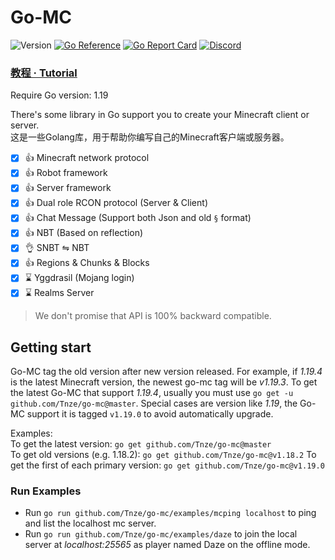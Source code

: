 # Go-MC

![Version](https://img.shields.io/badge/Minecraft-1.20.2-blue.svg)
[![Go Reference](https://pkg.go.dev/badge/github.com/Tnze/go-mc.svg)](https://pkg.go.dev/github.com/Tnze/go-mc)
[![Go Report Card](https://goreportcard.com/badge/github.com/Tnze/go-mc)](https://goreportcard.com/report/github.com/Tnze/go-mc)
[![Discord](https://img.shields.io/discord/915805561138860063?label=Discord)](https://discord.gg/A4qh8BT8Ue)

### [教程 · Tutorial](https://go-mc.github.io/tutorial/)

Require Go version: 1.19

There's some library in Go support you to create your Minecraft client or server.  
这是一些Golang库，用于帮助你编写自己的Minecraft客户端或服务器。

- [x] 👍 Minecraft network protocol
- [x] 👍 Robot framework
- [x] 👍 Server framework
- [x] 👍 Dual role RCON protocol (Server & Client)
- [x] 👍 Chat Message (Support both Json and old `§` format)
- [x] 👍 NBT (Based on reflection)
- [x] 👌 SNBT ⇋ NBT
- [x] 👍 Regions & Chunks & Blocks
- [x] ⌛ Yggdrasil (Mojang login)
- [x] ⌛ Realms Server

> We don't promise that API is 100% backward compatible.

## Getting start

Go-MC tag the old version after new version released. For example,
if *1.19.4* is the latest Minecraft version, the newest go-mc tag will be *v1.19.3*.
To get the latest Go-MC that support *1.19.4*, usually you must use `go get -u github.com/Tnze/go-mc@master`.
Special cases are version like *1.19*, the Go-MC support it is tagged `v1.19.0` to avoid automatically upgrade. 

Examples:  
To get the latest version: `go get github.com/Tnze/go-mc@master`  
To get old versions (e.g. 1.18.2): `go get github.com/Tnze/go-mc@v1.18.2`
To get the first of each primary version: `go get github.com/Tnze/go-mc@v1.19.0`

### Run Examples

- Run `go run github.com/Tnze/go-mc/examples/mcping localhost` to ping and list the localhost mc server.
- Run `go run github.com/Tnze/go-mc/examples/daze` to join the local server at *localhost:25565* as player named Daze on the offline mode.
